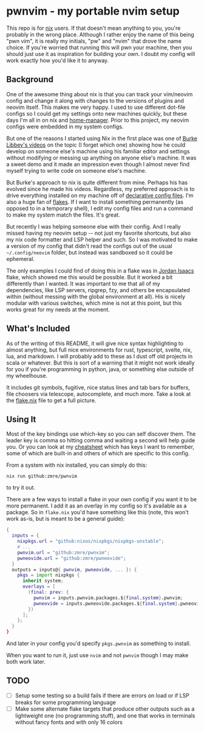 # pwnvim - my portable nvim setup

This repo is for [nix](https://nixos.org/) users. If that doesn't mean anything to you, you're probably in the wrong place. Although I rather enjoy the name of this being "pwn vim", it is really my initials, "pw" and "nvim" that drove the name choice. If you're worried that running this will pwn your machine, then you should just use it as inspiration for building your own. I doubt my config will work exactly how you'd like it to anyway.

## Background

One of the awesome thing about nix is that you can track your vim/neovim config and change it along with changes to the versions of plugins and neovim itself. This makes me very happy. I used to use different dot-file configs so I could get my settings onto new machines quickly, but these days I'm all in on nix and [home-manager](https://github.com/nix-community/home-manager). Prior to this project, my neovim configs were embedded in my system configs.

But one of the reasons I started using Nix in the first place was one of [Burke Libbey's videos](https://www.youtube.com/channel/UCSW5DqTyfOI9sUvnFoCjBlQ/videos) on the topic (I forget which one) showing how he could develop on someone else's machine using his familiar editor and settings without modifying or messing up anything on anyone else's machine. It was a sweet demo and it made an impression even though I almost never find myself trying to write code on someone else's machine.

But Burke's approach to nix is quite different from mine. Perhaps his has evolved since he made his videos. Regardless, my preferred approach is to drive everything installed on my machine off of [declarative config files](https://github.com/zmre/nix-config). I'm also a huge fan of [flakes](https://nixos.wiki/wiki/Flakes). If I want to install something permanently (as opposed to in a temporary shell), I edit my config files and run a command to make my system match the files.  It's great.

But recently I was helping someone else with their config. And I really missed having my neovim setup -- not just my favorite shortcuts, but also my nix code formatter and LSP helper and such. So I was motivated to make a version of my config that didn't read the configs out of the usual `~/.config/neovim` folder, but instead was sandboxed so it could be ephemeral.

The only examples I could find of doing this in a flake was in [Jordan Isaacs](https://github.com/jordanisaacs/neovim-flake) flake, which showed me this would be possible.  But it worked a bit differently than I wanted. It was important to me that all of my dependencies, like LSP servers, ripgrep, fzy, and others be encapsulated within (without messing with the global environment at all). His is nicely modular with various switches, which mine is not at this point, but this works great for my needs at the moment.

## What's Included

As of the writing of this README, it will give nice syntax highlighting to almost anything, but full nice environments for rust, typescript, svelte, nix, lua, and markdown. I will probably add to these as I dust off old projects in scala or whatever. But this is sort of a warning that it might not work ideally for you if you're programming in python, java, or something else outside of my wheelhouse. 

It includes git symbols, fugitive, nice status lines and tab bars for buffers, file choosers via telescope, autocomplete, and much more. Take a look at the [flake.nix](./flake.nix) file to get a full picture.

## Using It

Most of the key bindings use which-key so you can self discover them. The leader key is comma so hitting comma and waiting a second will help guide you. Or you can look at my [cheatsheet](./cheatsheet.md) which has keys I want to remember, some of which are built-in and others of which are specific to this config.

From a system with nix installed, you can simply do this:

`nix run github:zmre/pwnvim`

to try it out.

There are a few ways to install a flake in your own config if you want it to be more permanent. I add it as an overlay in my config so it's available as a package. So in `flake.nix` you'd have something like this (note, this won't work as-is, but is meant to be a general guide):

```nix
{
  inputs = {
    nixpkgs.url = "github:nixos/nixpkgs/nixpkgs-unstable";
    # ...
    pwnvim.url = "github:zmre/pwnvim";
    pwneovide.url = "github:zmre/pwneovide";
  }
  outputs = inputs@{ pwnvim, pwneovide, ... }: {
    pkgs = import nixpkgs {
      inherit system;
      overlays = [
        (final: prev: {
          pwnvim = inputs.pwnvim.packages.${final.system}.pwnvim;
          pwneovide = inputs.pwneovide.packages.${final.system}.pwneovide;
        })
      ];
    };
  }
}
```

And later in your config you'd specify `pkgs.pwnvim` as something to install.

When you want to run it, just use `nvim` and not `pwnvim` though I may make both work later.

## TODO

* [ ] Setup some testing so a build fails if there are errors on load or if LSP breaks for some programming language
* [ ] Make some alternate flake targets that produce other outputs such as a lightweight one (no programming stuff), and one that works in terminals without fancy fonts and with only 16 colors
